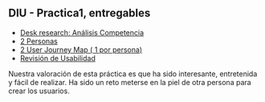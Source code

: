 ## DIU - Practica1, entregables


- [Desk research: Análisis Competencia](../Entrega/P1.pdf) 
- [2 Personas](../Entrega/Usuarios)
- [2 User Journey Map  ( 1 por persona)](../Entrega/Usuarios)
- [Revisión de Usabilidad](../Entrega/Usability-review.pdf) 

Nuestra valoración de esta práctica es que ha sido interesante, entretenida y fácil de realizar. Ha sido un reto meterse en la piel de otra persona para crear los usuarios.
